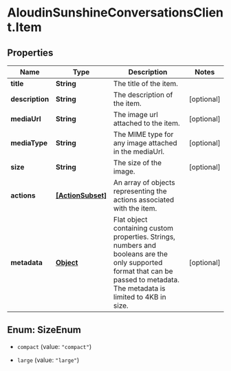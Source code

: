 # AloudinSunshineConversationsClient.Item

## Properties

Name | Type | Description | Notes
------------ | ------------- | ------------- | -------------
**title** | **String** | The title of the item. | 
**description** | **String** | The description of the item. | [optional] 
**mediaUrl** | **String** | The image url attached to the item. | [optional] 
**mediaType** | **String** | The MIME type for any image attached in the mediaUrl. | [optional] 
**size** | **String** | The size of the image. | [optional] 
**actions** | [**[ActionSubset]**](ActionSubset.md) | An array of objects representing the actions associated with the item. | 
**metadata** | [**Object**](.md) | Flat object containing custom properties. Strings, numbers and booleans  are the only supported format that can be passed to metadata. The metadata is limited to 4KB in size.  | [optional] 



## Enum: SizeEnum


* `compact` (value: `"compact"`)

* `large` (value: `"large"`)




